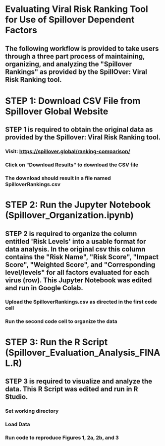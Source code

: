 # Evaluating Viral Risk Ranking Tool for Use of Spillover Dependent Factors
## The following workflow is provided to take users through a three part process of maintaining, organizing, and analyzing the "Spillover Rankings" as provided by the SpillOver: Viral Risk Ranking tool. 

# STEP 1: Download CSV File from Spillover Global Website
## STEP 1 is required to obtain the original data as provided by the Spillover: Viral Risk Ranking tool. 
### Visit: https://spillover.global/ranking-comparison/
### Click on "Download Results" to download the CSV file
### The download should result in a file named SpilloverRankings.csv

# STEP 2: Run the Jupyter Notebook (Spillover_Organization.ipynb)
## STEP 2 is required to organize the column entitled 'Risk Levels' into a usable format for data analysis. In the original csv this column contains the "Risk Name", "Risk Score", "Impact Score", "Weighted Score", and "Corresponding level/levels" for all factors evaluated for each virus (row). This Jupyter Notebook was edited and run in Google Colab.
### Upload the SpilloverRankings.csv as directed in the first code cell
### Run the second code cell to organize the data

# STEP 3: Run the R Script (Spillover_Evaluation_Analysis_FINAL.R)
## STEP 3 is required to visualize and analyze the data. This R Script was edited and run in R Studio.
### Set working directory
### Load Data
### Run code to reproduce Figures 1, 2a, 2b, and 3





